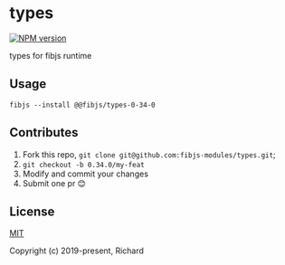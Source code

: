 # types

[![NPM version](https://img.shields.io/npm/v/@fibjs/types-0-34-0.svg)](https://www.npmjs.org/package/@fibjs/types-0-34-0)

types for fibjs runtime

## Usage

```
fibjs --install @@fibjs/types-0-34-0
```

## Contributes

1. Fork this repo, `git clone git@github.com:fibjs-modules/types.git`;
2. `git checkout -b 0.34.0/my-feat`
3. Modify and commit your changes
4. Submit one pr 😊

## License

[MIT](https://opensource.org/licenses/MIT)

Copyright (c) 2019-present, Richard